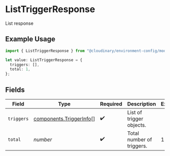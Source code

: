 # ListTriggerResponse

List response

## Example Usage

```typescript
import { ListTriggerResponse } from "@cloudinary/environment-config/models/operations";

let value: ListTriggerResponse = {
  triggers: [],
  total: 1,
};
```

## Fields

| Field                                                              | Type                                                               | Required                                                           | Description                                                        | Example                                                            |
| ------------------------------------------------------------------ | ------------------------------------------------------------------ | ------------------------------------------------------------------ | ------------------------------------------------------------------ | ------------------------------------------------------------------ |
| `triggers`                                                         | [components.TriggerInfo](../../models/components/triggerinfo.md)[] | :heavy_check_mark:                                                 | List of trigger objects.                                           |                                                                    |
| `total`                                                            | *number*                                                           | :heavy_check_mark:                                                 | Total number of triggers.                                          | 1                                                                  |